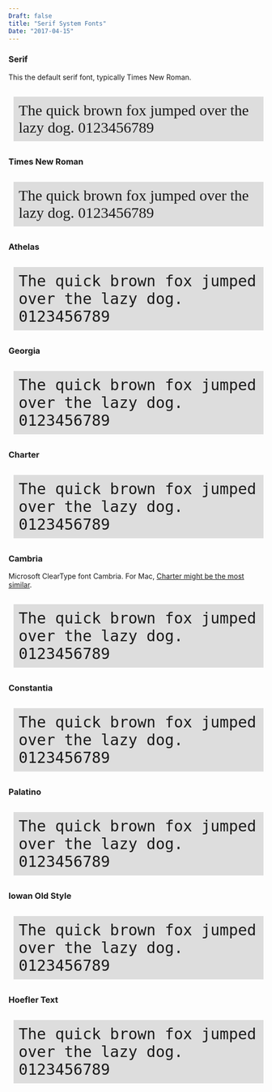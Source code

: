 ```yaml
---
Draft: false
title: "Serif System Fonts"
Date: "2017-04-15"
---
```


<style>
.sample {
  background-color: #dddddd;
  font-size: 30px;
  margin-left:10px;
  padding: 10px;
</style>

### Serif

This the default serif font, typically Times New Roman.

<p class="sample" style="font-family: serif;">
The quick brown fox jumped over the lazy dog. 0123456789
</p>

### Times New Roman

<p class="sample" style="font-family: times new roman, monospace">
The quick brown fox jumped over the lazy dog. 0123456789
</p>

### Athelas

<p class="sample" style="font-family: athelas, monospace">
The quick brown fox jumped over the lazy dog. 0123456789
</p>

### Georgia

<p class="sample" style="font-family: Georgia, monospace">
The quick brown fox jumped over the lazy dog. 0123456789
</p>

### Charter

<p class="sample" style="font-family: Charter, monospace">
The quick brown fox jumped over the lazy dog. 0123456789
</p>

### Cambria

Microsoft ClearType font Cambria.  For Mac, [Charter might be the most similar](http://practicaltypography.com/cambria-alternatives.html).
<p class="sample" style="font-family: Cambria, monospace">
The quick brown fox jumped over the lazy dog. 0123456789
</p>

### Constantia

<p class="sample" style="font-family: Constantia, monospace">
The quick brown fox jumped over the lazy dog. 0123456789
</p>

### Palatino

<p class="sample" style="font-family: Palatino, monospace">
The quick brown fox jumped over the lazy dog. 0123456789
</p>

### Iowan Old Style

<p class="sample" style="font-family: Iowan Old Style, monospace">
The quick brown fox jumped over the lazy dog. 0123456789
</p>

### Hoefler Text

<p class="sample" style="font-family: Hoefler Text, monospace">
The quick brown fox jumped over the lazy dog. 0123456789
</p>
